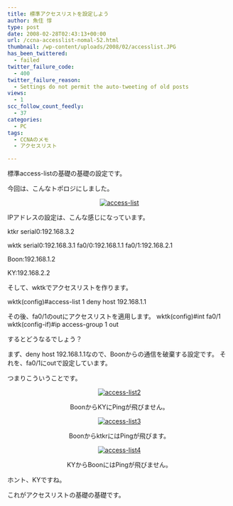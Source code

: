 ```yaml
---
title: 標準アクセスリストを設定しよう
author: 魚住 惇
type: post
date: 2008-02-28T02:43:13+00:00
url: /ccna-accesslist-nomal-52.html
thumbnail: /wp-content/uploads/2008/02/accesslist.JPG
has_been_twittered:
  - failed
twitter_failure_code:
  - 400
twitter_failure_reason:
  - Settings do not permit the auto-tweeting of old posts
views:
  - 1
scc_follow_count_feedly:
  - 37
categories:
  - PC
tags:
  - CCNAのメモ
  - アクセスリスト

---
```

標準access-listの基礎の基礎の設定です。

<!--more-->

今回は、こんなトポロジにしました。

<p align="center">
  <a title="access-list" href="/wp-content/uploads/2008/02/accesslist.JPG"><img decoding="async" src="/wp-content/uploads/2008/02/accesslist.JPG" alt="access-list" /></a>
</p>

IPアドレスの設定は、こんな感じになっています。

ktkr serial0:192.168.3.2

wktk serial0:192.168.3.1 fa0/0:192.168.1.1 fa0/1:192.168.2.1

Boon:192.168.1.2

KY:192.168.2.2

そして、wktkでアクセスリストを作ります。

wktk(config)#access-list 1 deny host 192.168.1.1

その後、fa0/1のoutにアクセスリストを適用します。 wktk(config)#int fa0/1 wktk(config-if)#ip access-group 1 out

するとどうなるでしょう？

まず、deny host 192.168.1.1なので、Boonからの通信を破棄する設定です。 それを、fa0/1にoutで設定しています。

つまりこういうことです。

<p align="center">
  <a title="access-list2" href="/wp-content/uploads/2008/02/accesslist2.JPG"><img decoding="async" src="/wp-content/uploads/2008/02/accesslist2.JPG" alt="access-list2" /></a>
</p>

<p align="center">
  BoonからKYにPingが飛びません。
</p>



<p align="center">
  <a title="access-list3" href="/wp-content/uploads/2008/02/accesslist3.JPG"><img decoding="async" src="/wp-content/uploads/2008/02/accesslist3.JPG" alt="access-list3" /></a>
</p>

<p align="center">
  BoonからktkrにはPingが飛びます。
</p>



<p align="center">
  <a title="access-list4" href="/wp-content/uploads/2008/02/accesslist4.JPG"><img decoding="async" src="/wp-content/uploads/2008/02/accesslist4.JPG" alt="access-list4" /></a>
</p>

<p align="center">
  KYからBoonにはPingが飛びません。
</p>

ホント、KYですね。

これがアクセスリストの基礎の基礎です。
